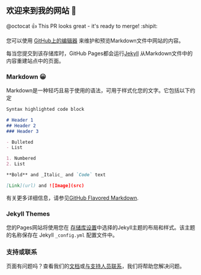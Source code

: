 ## 欢迎来到我的网站 🤕

@octocat :+1: This PR looks great - it's ready to merge! :shipit:

您可以使用 [GitHub上的编辑器](https://github.com/jianbowen123/jianbowen123.github.io/edit/main/README.md) 来维护和预览Markdown文件中网站的内容。

每当您提交到该存储库时，GitHub Pages都会运行[Jekyll](https://jekyllrb.com/) 从Markdown文件中的内容重建站点中的页面。

### Markdown 😀

Markdown是一种轻巧且易于使用的语法，可用于样式化您的文字。它包括以下约定

```markdown
Syntax highlighted code block

# Header 1
## Header 2
### Header 3

- Bulleted
- List

1. Numbered
2. List

**Bold** and _Italic_ and `Code` text

[Link](url) and ![Image](src)
```

有关更多详细信息，请参见[GitHub Flavored Markdown](https://guides.github.com/features/mastering-markdown/).

### Jekyll Themes

您的Pages网站将使用您在 [存储库设置](https://github.com/jianbowen123/jianbowen123.github.io/settings)中选择的Jekyll主题的布局和样式。该主题的名称保存在 Jekyll `_config.yml` 配置文件中。

### 支持或联系

页面有问题吗？查看我们的[文档](https://docs.github.com/categories/github-pages-basics/)或[与支持人员联系](https://support.github.com/contact)，我们将帮助您解决问题。
